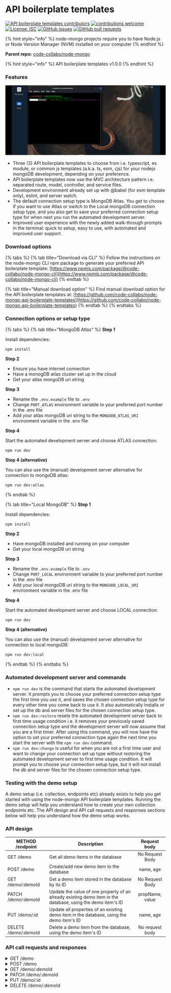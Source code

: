 # API boilerplate templates

[![API boilerplate templates contributors](https://img.shields.io/badge/API%20templates%20contributors-5-orange)](https://github.com/code-collabo/node-mongo-api-boilerplate-templates#contributors-) [![contributions welcome](https://img.shields.io/badge/contributions-welcome-brightgreen.svg?style=flat)](https://code-collabo.gitbook.io/node-mongo-v2.0.0/contribution-guide/node-mongo) [![License: ISC](https://img.shields.io/badge/License-ISC-blue.svg)](https://github.com/code-collabo/node-mongo-api-boilerplate-templates/blob/develop/LICENSE) [![GitHub issues](https://img.shields.io/github/issues/code-collabo/node-mongo?color=red)](https://github.com/code-collabo/node-mongo/issues) [![GitHub pull requests](https://img.shields.io/github/issues-pr/code-collabo/node-mongo-api-boilerplate-templates?color=goldenrod)](https://github.com/code-collabo/node-mongo-api-boilerplate-templates/pulls)

{% hint style="info" %}
node-mongo projects require you to have Node.js or Node Version Manager (NVM) installed on your computer
{% endhint %}

**Parent repo:** [code-collabo/node-mongo](https://github.com/code-collabo/node-mongo)

{% hint style="info" %}
API boilerplate templates v1.0.0
{% endhint %}

### Features

![node-mongo](https://github.com/KamiNation/node-mongo/blob/develop/doc/staging/node-mongo-cli.gif?raw=true)

* Three (3) API boilerplate templates to choose from i.e. typescript, es module, or common js templates (a.k.a. ts, esm, cjs) for your nodejs mongoDB development, depending on your preference.
* API boilerplate templates now use the MVC architecture pattern i.e. separated route, model, controller, and service files.
* Development environment already set up with @babel (for esm template only), eslint, and server watch.
* The default connection setup type is MongoDB Atlas. You get to choose if you want to use Atlas or switch to the Local mongoDB connection setup type, and you also get to save your preferred connection setup type for when next you run the automated development server.
* Improved user experience with the newly added walk-through prompts in the terminal: quick to setup, easy to use, with automated and improved user support.

### Download options

{% tabs %}
{% tab title="Download via CLI" %}
Follow the instructions on the node-mongo CLI npm package to generate your preferred API boilerplate template: [https://www.npmjs.com/package/@code-collabo/node-mongo-cli](https://www.npmjs.com/package/@code-collabo/node-mongo-cli)
{% endtab %}

{% tab title="Manual download option" %}
Find manual download option for the API boilerplate templates at: [https://github.com/code-collabo/node-mongo-api-boilerplate-templates](https://github.com/code-collabo/node-mongo-api-boilerplate-templates)
{% endtab %}
{% endtabs %}

### Connection options or setup type

{% tabs %}
{% tab title="MongoDB Atlas" %}
**Step 1**

Install dependencies:

```
npm install
```

**Step 2**

* Ensure you have internet connection
* Have a monogDB atlas cluster set up in the cloud
* Get your atlas mongoDB uri string

**Step 3**

* Rename the `.env.example` file to `.env`
* Change `PORT_ATLAS` environment variable to your preferred port number in the .env file
* Add your atlas mongoDB uri string to the `MONGODB_ATLAS_URI` environment variable in the .env file

**Step 4**&#x20;

Start the automated development server and choose ATLAS connection:

```
npm run dev
```

**Step 4 (alternative)**&#x20;

You can also use the (manual) development server alternative for connection to mongoDB atlas:

```
npm run dev:atlas
```
{% endtab %}

{% tab title="Local MongoDB" %}
**Step 1**

Install dependencies:

```
npm install
```

**Step 2**

* Have mongoDB installed and running on your computer
* Get your local mongoDB uri string

**Step 3**

* Rename the `.env.example` file to `.env`
* Change `PORT_LOCAL` environment variable to your preferred port number in the .env file
* Add your local mongoDB uri string to the `MONGODB_LOCAL_URI` environment variable in the .env file

**Step 4**&#x20;

Start the automated development server and choose LOCAL connection:

```
npm run dev
```

**Step 4 (alternative)**&#x20;

You can also use the (manual) development server alternative for connection to local mongoDB:

```
npm run dev:local
```
{% endtab %}
{% endtabs %}

### Automated development server and commands

* `npm run dev` is the command that starts the automated development server. It prompts you to choose your preferred connection setup type the first time you use it, and saves the chosen connection setup type for every other time you come back to use it. It also automatically installs or set up the db and server files for the chosen connection setup type.
* `npm run dev:restore` resets the automated development server back to first time usage condition i.e. it removes your previously saved connection setup type and the development server will now assume that you are a first timer. After using this command, you will now have the option to set your preferred connection type again the next time you start the server with the `npm run dev` command.
* `npm run dev:change` is useful for when you are not a first time user and want to change your connection set up type without restoring the automated development server to first time usage condition. It will prompt you to choose your connection setup type, but it will not install the db and server files for the chosen connection setup type.

### Testing with the demo setup

A demo setup (i.e. collection, endpoints etc) already exists to help you get started with using the node-mongo API boilerplate templates. Running the demo setup will help you understand how to create your own collection endpoints etc. The API design and API call requests and responses sections below will help you understand how the demo setup works.

### API design

| METHOD /endpoint     | Description                                                                                                 |   Request body  |
| -------------------- | ----------------------------------------------------------------------------------------------------------- | :-------------: |
| GET /demo            | Get all demo items in the database                                                                          | No Request Body |
| POST /demo           | Create/add new demo item to the database                                                                    |    name, age    |
| GET /demo/:demoId    | Get a demo item stored in the database by its ID                                                            | No Request Body |
| PATCH /demo/:demoId  | Update the value of one property of an already existing demo item in the database, using the demo item's ID | propName, value |
| PUT /demo/:id        | Update all properties of an existing demo item in the database, using the demo item's ID                    |    name, age    |
| DELETE /demo/:demoId | Delete a demo item from the database, using the demo item's ID                                              | No request body |

### API call requests and responses

<details>

<summary>GET /demo</summary>

Request body shape

```
No request body
```

Successful response shape

```
{
    "count": number,
    "items": [
        {
            "_id": "string",
            "name": "string",
            "age": number,
            "request": {
                "type": "string",
                "url": "string"
            }
        },
        // etc.
    ]
}
```

</details>

<details>

<summary>POST /demo</summary>

Request body shape

```
{
    "name": "string",
    "age": number
}
```

Successful response shape

```
{
    "message": "string",
    "newItem": {
        "_id": "string",
        "name": "string",
        "age": number,
        "request": {
            "type": "string",
            "url": "string"
        }
    }
}
```

</details>

<details>

<summary>GET /demo/:demoId</summary>

Request body shape

```
No request body
```

Successful response shape

```
{
    "_id": "string",
    "name": "string",
    "age": number,
    "request": {
        "type": "string",
        "description": "string",
        "url": "string"
    }
}
```

</details>

<details>

<summary>PATCH /demo/:demoId</summary>

Request body shape

```
[
    { "propName": "string", "value": "string" }
]

OR

[
    { "propName": "string", "value": number }
]
```

i.e. propName can be string "name" or "age". Value is a string when name is the propName, while value is a number when age is the propName.

Successful response shape

```
{
    "message": "string",
    "request": {
        "type": "string",
        "description": "string",
        "url": "string"
    }
}
```

</details>

<details>

<summary>PUT /demo/:id</summary>

Request body shape

```
{
    "name": "string",
    "age": number
}
```

Successful response shape

```
{
    "message": "string",
    "request": {
        "type": "string",
        "description": "string",
        "url": "string"
    }
}
```

</details>

<details>

<summary>DELETE /demo/:demoId</summary>

Request body shape

```
No request body
```

Successful response shape

```
{
    "message": "string",
    "request": {
        "type": "string",
        "description": "string",
        "url": "string",
        "body": {
            "name": "string",
            "age": "string"
        }
    }
}
```

</details>
